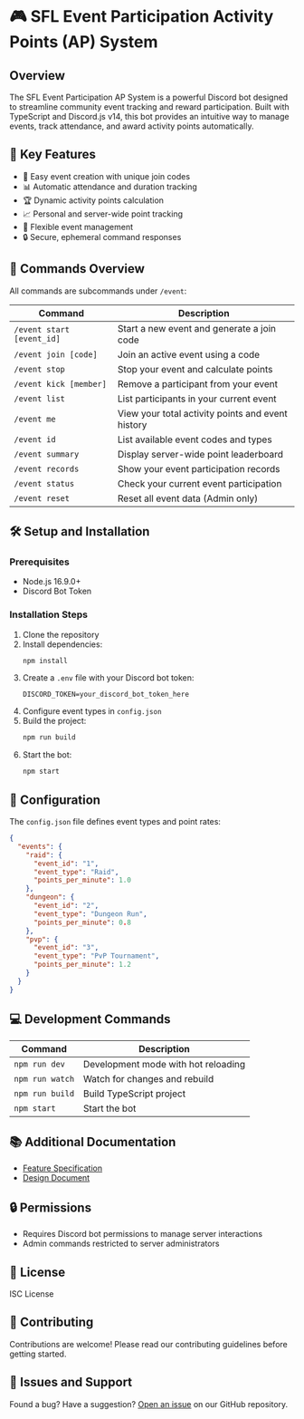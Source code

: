# 🎮 SFL Event Participation Activity Points (AP) System

## Overview

The SFL Event Participation AP System is a powerful Discord bot designed to streamline community event tracking and reward participation. Built with TypeScript and Discord.js v14, this bot provides an intuitive way to manage events, track attendance, and award activity points automatically.

## 🌟 Key Features

- 🚀 Easy event creation with unique join codes
- 📊 Automatic attendance and duration tracking
- 🏆 Dynamic activity points calculation
- 📈 Personal and server-wide point tracking
- 👥 Flexible event management
- 🔒 Secure, ephemeral command responses

## 🤖 Commands Overview

All commands are subcommands under `/event`:

| Command | Description | 
|---------|-------------|
| `/event start [event_id]` | Start a new event and generate a join code |
| `/event join [code]` | Join an active event using a code |
| `/event stop` | Stop your event and calculate points |
| `/event kick [member]` | Remove a participant from your event |
| `/event list` | List participants in your current event |
| `/event me` | View your total activity points and event history |
| `/event id` | List available event codes and types |
| `/event summary` | Display server-wide point leaderboard |
| `/event records` | Show your event participation records |
| `/event status` | Check your current event participation |
| `/event reset` | Reset all event data (Admin only) |

## 🛠 Setup and Installation

### Prerequisites
- Node.js 16.9.0+
- Discord Bot Token

### Installation Steps
1. Clone the repository
2. Install dependencies:
   ```bash
   npm install
   ```
3. Create a `.env` file with your Discord bot token:
   ```
   DISCORD_TOKEN=your_discord_bot_token_here
   ```
4. Configure event types in `config.json`
5. Build the project:
   ```bash
   npm run build
   ```
6. Start the bot:
   ```bash
   npm start
   ```

## 🔧 Configuration

The `config.json` file defines event types and point rates:

```json
{
  "events": {
    "raid": {
      "event_id": "1",
      "event_type": "Raid",
      "points_per_minute": 1.0
    },
    "dungeon": {
      "event_id": "2",
      "event_type": "Dungeon Run",
      "points_per_minute": 0.8
    },
    "pvp": {
      "event_id": "3",
      "event_type": "PvP Tournament",
      "points_per_minute": 1.2
    }
  }
}
```

## 💻 Development Commands

| Command | Description |
|---------|-------------|
| `npm run dev` | Development mode with hot reloading |
| `npm run watch` | Watch for changes and rebuild |
| `npm run build` | Build TypeScript project |
| `npm start` | Start the bot |

## 📚 Additional Documentation

- [Feature Specification](FEATURE_SPECIFICATION.md)
- [Design Document](DESIGN_DOCUMENT.md)

## 🔒 Permissions

- Requires Discord bot permissions to manage server interactions
- Admin commands restricted to server administrators

## 📝 License

ISC License

## 🤝 Contributing

Contributions are welcome! Please read our contributing guidelines before getting started.

## 🐛 Issues and Support

Found a bug? Have a suggestion? [Open an issue](https://github.com/ctse2k1/sfl-event-participation-ap-system/issues) on our GitHub repository.
